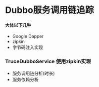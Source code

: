 # Dubbo服务调用链追踪

#### 大体以下几种

- Google Dapper
- zipkin
- 字节码注入实现

### TruceDubboService 使用zipkin实现

- 服务调用链分析(时长)
- 服务依赖分析
